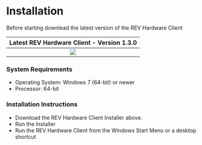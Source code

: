 # Installation

Before starting downlead the latest version of the REV Hardware Client

| Latest REV Hardware Client - Version 1.3.0 |
| :---: |
| [![](../.gitbook/assets/download-latest-rev-hardware-client.svg)](https://www.revrobotics.com/content/sw/rev-hw-client/REV-Hardware-Client-Setup-1.3.0.exe) |

### System Requirements

* Operating System: Windows 7 \(64-bit\) or newer
* Processor: 64-bit

### Installation Instructions

* Download the REV Hardware Client Installer above.
* Run the Installer
* Run the REV Hardware Client from the Windows Start Menu or a desktop shortcut

